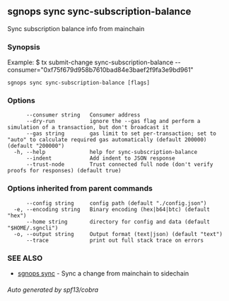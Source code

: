 ## sgnops sync sync-subscription-balance

Sync subscription balance info from mainchain

### Synopsis

Example:
$ <appcli> tx submit-change sync-subscription-balance --consumer="0xf75f679d958b7610bad84e3baef2f9fa3e9bd961"

```
sgnops sync sync-subscription-balance [flags]
```

### Options

```
      --consumer string   Consumer address
      --dry-run           ignore the --gas flag and perform a simulation of a transaction, but don't broadcast it
      --gas string        gas limit to set per-transaction; set to "auto" to calculate required gas automatically (default 200000) (default "200000")
  -h, --help              help for sync-subscription-balance
      --indent            Add indent to JSON response
      --trust-node        Trust connected full node (don't verify proofs for responses) (default true)
```

### Options inherited from parent commands

```
      --config string     config path (default "./config.json")
  -e, --encoding string   Binary encoding (hex|b64|btc) (default "hex")
      --home string       directory for config and data (default "$HOME/.sgncli")
  -o, --output string     Output format (text|json) (default "text")
      --trace             print out full stack trace on errors
```

### SEE ALSO

* [sgnops sync](sgnops_sync.md)	 - Sync a change from mainchain to sidechain

###### Auto generated by spf13/cobra
